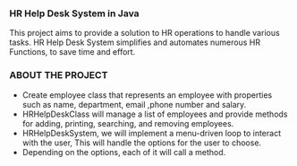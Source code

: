 ### HR Help Desk System in Java
This project aims to provide a solution to HR operations to handle various tasks.
HR Help Desk System simplifies and automates numerous HR Functions, to save time and effort.

### ABOUT THE PROJECT
- Create employee class that represents an employee with properties such as name, department, email ,phone number and salary.
- HRHelpDeskClass will manage a list of employees and provide methods for adding, printing, searching, and removing employees.
- HRHelpDeskSystem, we will implement a menu-driven loop to interact with the user, This will handle the options for the user to choose.
- Depending on the options, each of it will call a method.